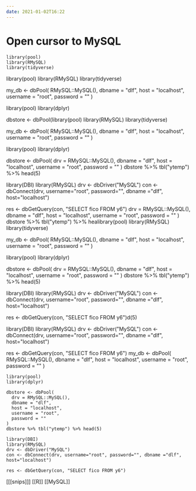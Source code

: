 ```yaml
---
date: 2021-01-02T16:22
---
```


# Open cursor to MySQL

    library(pool)
    library(RMySQL)
    library(tidyverse)
library(pool)
library(RMySQL)
library(tidyverse)

my_db <- dbPool(
  RMySQL::MySQL(), 
  dbname = "dlf",
  host = "localhost",
  username = "root",
  password = ""
)

library(pool)
library(dplyr)

dbstore <- dbPool(library(pool)
library(RMySQL)
library(tidyverse)

my_db <- dbPool(
  RMySQL::MySQL(), 
  dbname = "dlf",
  host = "localhost",
  username = "root",
  password = ""
)

library(pool)
library(dplyr)

dbstore <- dbPool(
  drv = RMySQL::MySQL(),
  dbname = "dlf",
  host = "localhost",
  username = "root",
  password = ""
)
dbstore %>% tbl("ytemp") %>% head(5)

library(DBI)
library(RMySQL)
drv <- dbDriver("MySQL")
con <- dbConnect(drv, username="root", password="", dbname ="dlf", host="localhost")

res <- dbGetQuery(con, "SELECT fico FROM y6")
  drv = RMySQL::MySQL(),
  dbname = "dlf",
  host = "localhost",
  username = "root",
  password = ""
)
dbstore %>% tbl("ytemp") %>% healibrary(pool)
library(RMySQL)
library(tidyverse)

my_db <- dbPool(
  RMySQL::MySQL(), 
  dbname = "dlf",
  host = "localhost",
  username = "root",
  password = ""
)

library(pool)
library(dplyr)

dbstore <- dbPool(
  drv = RMySQL::MySQL(),
  dbname = "dlf",
  host = "localhost",
  username = "root",
  password = ""
)
dbstore %>% tbl("ytemp") %>% head(5)

library(DBI)
library(RMySQL)
drv <- dbDriver("MySQL")
con <- dbConnect(drv, username="root", password="", dbname ="dlf", host="localhost")

res <- dbGetQuery(con, "SELECT fico FROM y6")d(5)

library(DBI)
library(RMySQL)
drv <- dbDriver("MySQL")
con <- dbConnect(drv, username="root", password="", dbname ="dlf", host="localhost")

res <- dbGetQuery(con, "SELECT fico FROM y6")
    my_db <- dbPool(
      RMySQL::MySQL(), 
      dbname = "dlf",
      host = "localhost",
      username = "root",
      password = ""
    )

    library(pool)
    library(dplyr)

    dbstore <- dbPool(
      drv = RMySQL::MySQL(),
      dbname = "dlf",
      host = "localhost",
      username = "root",
      password = ""
    )
    dbstore %>% tbl("ytemp") %>% head(5)

    library(DBI)
    library(RMySQL)
    drv <- dbDriver("MySQL")
    con <- dbConnect(drv, username="root", password="", dbname ="dlf", host="localhost")

    res <- dbGetQuery(con, "SELECT fico FROM y6")
    
[[[snips]]]
[[R]]
[[MySQL]]